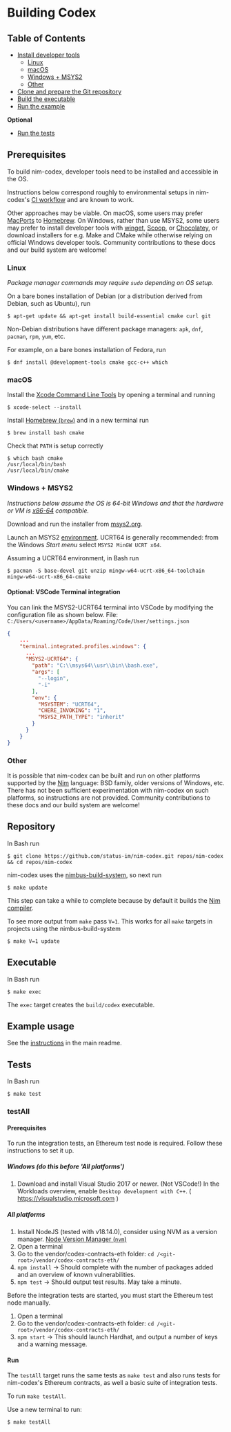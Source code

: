 # Building Codex

## Table of Contents

- [Install developer tools](#prerequisites)
  - [Linux](#linux)
  - [macOS](#macos)
  - [Windows + MSYS2](#windows--msys2)
  - [Other](#other)
- [Clone and prepare the Git repository](#repository)
- [Build the executable](#executable)
- [Run the example](#example-usage)

**Optional**
- [Run the tests](#tests)

## Prerequisites

To build nim-codex, developer tools need to be installed and accessible in the OS.

Instructions below correspond roughly to environmental setups in nim-codex's [CI workflow](https://github.com/status-im/nim-codex/blob/main/.github/workflows/ci.yml) and are known to work.

Other approaches may be viable. On macOS, some users may prefer [MacPorts](https://www.macports.org/) to [Homebrew](https://brew.sh/). On Windows, rather than use MSYS2, some users may prefer to install developer tools with [winget](https://docs.microsoft.com/en-us/windows/package-manager/winget/), [Scoop](https://scoop.sh/), or [Chocolatey](https://chocolatey.org/), or download installers for e.g. Make and CMake while otherwise relying on official Windows developer tools. Community contributions to these docs and our build system are welcome!

### Linux

*Package manager commands may require `sudo` depending on OS setup.*

On a bare bones installation of Debian (or a distribution derived from Debian, such as Ubuntu), run

```text
$ apt-get update && apt-get install build-essential cmake curl git
```

Non-Debian distributions have different package managers: `apk`, `dnf`, `pacman`, `rpm`, `yum`, etc.

For example, on a bare bones installation of Fedora, run

```text
$ dnf install @development-tools cmake gcc-c++ which
```

### macOS

Install the [Xcode Command Line Tools](https://mac.install.guide/commandlinetools/index.html) by opening a terminal and running
```text
$ xcode-select --install
```

Install [Homebrew (`brew`)](https://brew.sh/) and in a new terminal run
```text
$ brew install bash cmake
```

Check that `PATH` is setup correctly
```text
$ which bash cmake
/usr/local/bin/bash
/usr/local/bin/cmake
```

### Windows + MSYS2

*Instructions below assume the OS is 64-bit Windows and that the hardware or VM is [x86-64](https://en.wikipedia.org/wiki/X86-64) compatible.*

Download and run the installer from [msys2.org](https://www.msys2.org/).

Launch an MSYS2 [environment](https://www.msys2.org/docs/environments/). UCRT64 is generally recommended: from the Windows *Start menu* select `MSYS2 MinGW UCRT x64`.

Assuming a UCRT64 environment, in Bash run
```text
$ pacman -S base-devel git unzip mingw-w64-ucrt-x86_64-toolchain mingw-w64-ucrt-x86_64-cmake
```

<!-- #### Headless Windows container -->
<!-- add instructions re: getting setup with MSYS2 in a Windows container -->
<!-- https://github.com/StefanScherer/windows-docker-machine -->

#### Optional: VSCode Terminal integration

You can link the MSYS2-UCRT64 terminal into VSCode by modifying the configuration file as shown below.
File: `C:/Users/<username>/AppData/Roaming/Code/User/settings.json`
```json
{
    ...
    "terminal.integrated.profiles.windows": {
      ...
      "MSYS2-UCRT64": {
        "path": "C:\\msys64\\usr\\bin\\bash.exe",
        "args": [
          "--login",
          "-i"
        ],
        "env": {
          "MSYSTEM": "UCRT64",
          "CHERE_INVOKING": "1",
          "MSYS2_PATH_TYPE": "inherit"
        }
      }
    }
}
```


### Other

It is possible that nim-codex can be built and run on other platforms supported by the [Nim](https://nim-lang.org/) language: BSD family, older versions of Windows, etc. There has not been sufficient experimentation with nim-codex on such platforms, so instructions are not provided. Community contributions to these docs and our build system are welcome!

## Repository

In Bash run
```text
$ git clone https://github.com/status-im/nim-codex.git repos/nim-codex && cd repos/nim-codex
```

nim-codex uses the [nimbus-build-system](https://github.com/status-im/nimbus-build-system#readme), so next run
```text
$ make update
```

This step can take a while to complete because by default it builds the [Nim compiler](https://nim-lang.org/docs/nimc.html).

To see more output from `make` pass `V=1`. This works for all `make` targets in projects using the nimbus-build-system
```text
$ make V=1 update
```

## Executable

In Bash run
```text
$ make exec
```

The `exec` target creates the `build/codex` executable.

## Example usage

See the [instructions](README.md#cli-options) in the main readme.

## Tests

In Bash run
```text
$ make test
```

### testAll

#### Prerequisites

To run the integration tests, an Ethereum test node is required. Follow these instructions to set it up.

##### Windows (do this before 'All platforms')
1. Download and install Visual Studio 2017 or newer. (Not VSCode!) In the Workloads overview, enable `Desktop development with C++`. ( https://visualstudio.microsoft.com )

##### All platforms
1. Install NodeJS (tested with v18.14.0), consider using NVM as a version manager. [Node Version Manager (`nvm`)](https://github.com/nvm-sh/nvm#readme)
1. Open a terminal
1. Go to the vendor/codex-contracts-eth folder: `cd /<git-root>/vendor/codex-contracts-eth/`
1. `npm install` -> Should complete with the number of packages added and an overview of known vulnerabilities.
1. `npm test` -> Should output test results. May take a minute.

Before the integration tests are started, you must start the Ethereum test node manually.
1. Open a terminal
1. Go to the vendor/codex-contracts-eth folder: `cd /<git-root>/vendor/codex-contracts-eth/`
1. `npm start` -> This should launch Hardhat, and output a number of keys and a warning message.

#### Run

The `testAll` target runs the same tests as `make test` and also runs tests for nim-codex's Ethereum contracts, as well a basic suite of integration tests.

To run `make testAll`.

Use a new terminal to run:
```text
$ make testAll
```
